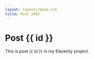 ```yaml
---
layout: layouts/base.njk
title: Post 2482
---
```


# Post {{ id }}

This is post {{ id }} in my Eleventy project.
